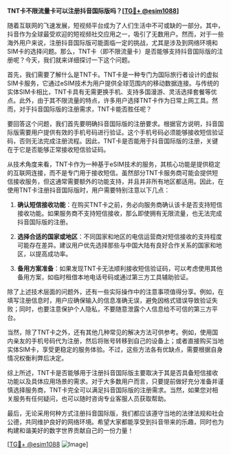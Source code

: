 **TNT卡不限流量卡可以注册抖音国际版吗？[[TG💪+ @esim1088](https://t.me/s/esim1088)]**

随着互联网的飞速发展，短视频平台成为了人们生活中不可或缺的一部分。其中，抖音作为全球最受欢迎的短视频社交应用之一，吸引了无数用户。然而，对于一些海外用户来说，注册抖音国际版可能面临一定的挑战，尤其是涉及到网络环境和SIM卡的选择问题。那么，TNT卡（即不限流量卡）是否能够支持抖音国际版的注册呢？今天，我们就来详细探讨一下这个问题。

首先，我们需要了解什么是TNT卡。TNT卡是一种专门为国际旅行者设计的虚拟SIM卡服务，它通过eSIM技术为用户提供全球范围内的移动数据连接。与传统的实体SIM卡相比，TNT卡具有无需更换手机、支持多国漫游、灵活选择套餐等优点。此外，由于其不限流量的特点，许多用户选择TNT卡作为日常上网工具。然而，对于抖音国际版的注册需求，TNT卡能否胜任呢？

要回答这个问题，我们首先要明确抖音国际版的注册要求。根据官方说明，抖音国际版需要用户提供有效的手机号码进行验证。这个手机号码必须能够接收短信验证码，否则无法完成注册流程。因此，TNT卡是否能用于抖音国际版的注册，关键在于它是否能够正常接收短信验证码。

从技术角度来看，TNT卡作为一种基于eSIM技术的服务，其核心功能是提供稳定的互联网连接，而不是专门用于接收短信。虽然部分TNT卡服务商可能会提供短信接收服务，但这通常需要额外的功能支持，并且并非所有地区都适用。因此，在使用TNT卡注册抖音国际版时，用户需要特别注意以下几点：

1. **确认短信接收功能**：在购买TNT卡之前，务必向服务商确认该卡是否支持短信接收功能。如果服务商不支持短信接收，那么即使拥有无限流量，也无法完成抖音国际版的注册。

2. **选择合适的国家或地区**：不同国家和地区的电信运营商对短信接收的支持程度可能存在差异。建议用户优先选择那些与中国大陆有良好合作关系的国家和地区，以提高成功率。

3. **备用方案准备**：如果发现TNT卡无法顺利接收短信验证码，可以考虑使用其他备用方案，如临时租借本地电话号码或通过第三方工具辅助验证。

除了上述技术层面的问题外，还有一些实际操作中的注意事项值得分享。例如，在填写注册信息时，用户应确保输入的信息准确无误，避免因格式错误导致验证失败；同时，也要注意保护个人隐私，不要随意泄露个人信息给不可信的第三方平台。

当然，除了TNT卡之外，还有其他几种常见的解决方法可供参考。例如，使用国内亲友的手机号码代为注册，然后将账号转移到自己的设备上；或者直接购买当地实体SIM卡，享受更稳定的服务体验。不过，这些方法各有优缺点，需要根据自身情况权衡利弊后决定。

综上所述，TNT卡是否能够用于注册抖音国际版主要取决于其是否具备短信接收功能以及具体应用场景的需求。对于大多数用户而言，只要提前做好充分准备并谨慎选择服务商，TNT卡完全可以满足抖音国际版的注册需求。当然，如果您对相关服务有任何疑问，也可以随时咨询专业客服人员获取帮助。

最后，无论采用何种方式注册抖音国际版，我们都应该遵守当地的法律法规和社会公德，共同维护良好的网络环境。希望大家都能享受到抖音带来的乐趣，同时也为构建和谐美好的数字世界贡献自己的一份力量！

[[TG💪+ @esim1088](https://t.me/s/esim1088) ![Image](https://i.postimg.cc/4NQfJmqS/Snipaste-2025-05-13-00-14-12.png)]